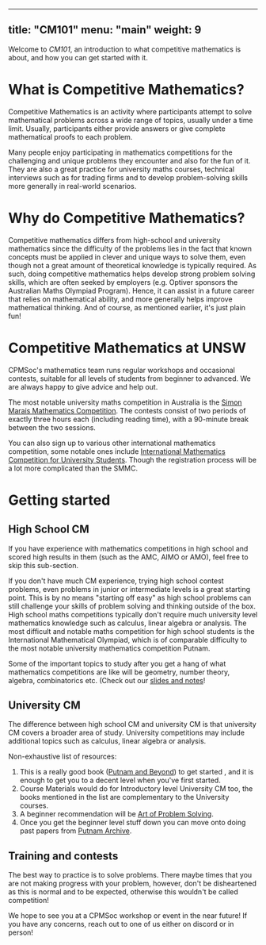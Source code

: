 
---
title: "CM101"
menu: "main"
weight: 9
---

Welcome to *CM101*, an introduction to what competitive mathematics is about, and how you can get started with it.

# What is Competitive Mathematics?
Competitive Mathematics is an activity where participants attempt to solve mathematical problems across a wide range of topics, usually under a time limit. Usually, participants either provide answers or give complete mathematical proofs to each problem.

Many people enjoy participating in mathematics competitions for the challenging and unique problems they encounter and also for the fun of it. They are also a great practice for university maths courses, technical interviews such as for trading firms and to develop problem-solving skills more generally in real-world scenarios. 


# Why do Competitive Mathematics?

Competitive mathematics differs from high-school and university mathematics since the difficulty of the problems lies in the fact that known concepts must be applied in clever and unique ways to solve them, even though not a great amount of theoretical knowledge is typically required. As such, doing competitive mathematics helps develop strong problem solving skills, which are often seeked by employers (e.g. Optiver sponsors the Australian Maths Olympiad Program). Hence, it can assist in a future career that relies on mathematical ability, and more generally helps improve mathematical thinking. And of course, as mentioned earlier, it's just plain fun!

# Competitive Mathematics at UNSW

CPMSoc's mathematics team runs regular workshops and occasional contests, suitable for all levels of students from beginner to advanced. We are always happy to give advice and help out.

The most notable university maths competition in Australia is the [Simon Marais Mathematics Competition](https://www.simonmarais.org/). The contests consist of two periods of exactly three hours each (including reading time), with a 90-minute break between the two sessions. 

You can also sign up to various other international mathematics competition, some notable ones include [International Mathematics Competition for University Students](https://www.imc-math.org.uk/). Though the registration process will be a lot more complicated than the SMMC.


# Getting started

## High School CM
If you have experience with mathematics competitions in high school and scored high results in them (such as the AMC, AIMO or AMO), feel free to skip this sub-section.

If you don't have much CM experience, trying high school contest problems, even problems in junior or intermediate levels is a great starting point. This is by no means "starting off easy" as high school problems can still challenge your skills of problem solving and thinking outside of the box. High school maths competitions typically don't require much university level mathematics knowledge such as calculus, linear algebra or analysis. The most difficult and notable maths competition for high school students is the International Mathematical Olympiad, which is of comparable difficulty to the most notable university mathematics competition Putnam.

Some of the important topics to study after you get a hang of what mathematics competitions are like will be geometry, number theory, algebra, combinatorics etc. (Check out our [slides and notes](https://www.unswcpmsoc.com/workshops/)!

## University CM
The difference between high school CM and university CM is that university CM covers a broader area of study. University competitions may include additional topics such as calculus, linear algebra or analysis.

Non-exhaustive list of resources:

1. This is a really good book ([Putnam and Beyond](http://www.cms.zju.edu.cn/UploadFiles/AttachFiles/201082333637670.pdf)) to get started , and it is enough to get you to a decent level when you've first started.
2. Course Materials would do for Introductory level University CM too, the books mentioned in the list are complementary to the University courses.
3. A beginner recommendation will be [Art of Problem Solving](https://www.amazon.com.au/Art-Craft-Problem-Solving-2E/dp/0471789011).
4. Once you get the beginner level stuff down you can move onto doing past papers from [Putnam Archive](https://kskedlaya.org/putnam-archive/).

## Training and contests
The best way to practice is to solve problems. There maybe times that you are not making progress with your problem, however, don't be disheartened as this is normal and to be expected, otherwise this wouldn't be called competition!

We hope to see you at a CPMSoc workshop or event in the near future! If you have any concerns, reach out to one of us either on discord or in person!
